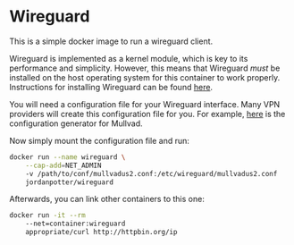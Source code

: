 # Wireguard
This is a simple docker image to run a wireguard client.

Wireguard is implemented as a kernel module, which is key to its performance and simplicity. However, this means that Wireguard _must_ be installed on the host operating system for this container to work properly. Instructions for installing Wireguard can be found [here](http://wireguard.com/install).

You will need a configuration file for your Wireguard interface. Many VPN providers will create this configuration file for you. For example, [here](http://mullvad.net/en/download/wireguard-config) is the configuration generator for Mullvad.

Now simply mount the configuration file and run:

```bash
docker run --name wireguard \
    --cap-add=NET_ADMIN 
    -v /path/to/conf/mullvadus2.conf:/etc/wireguard/mullvadus2.conf
    jordanpotter/wireguard
```

Afterwards, you can link other containers to this one:

```bash
docker run -it --rm
    --net=container:wireguard
    appropriate/curl http://httpbin.org/ip
```
